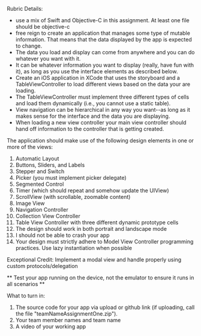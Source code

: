Rubric Details:

  - use a mix of Swift and Objective-C in this assignment. At least one file should be objective-c
  - free reign to create an application that manages some type of mutable information. That means that the data displayed by the app is expected to change.
  - The data you load and display can come from anywhere and you can do whatever you want with it.
  - It can be whatever information you want to display (really, have fun with it), as long as you use the interface elements as described below.
  - Create an iOS application in XCode that uses the storyboard and a TableViewController to load different views based on the data your are loading.
  - The TableViewController must implement three different types of cells and load them dynamically (i.e., you cannot use a static table).
  - View navigation can be hierarchical in any way you want--as long as it makes sense for the interface and the data you are displaying.
  - When loading a new view controller your main view controller should hand off information to the controller that is getting created.

The application should make use of the following design elements in one or more of the views:
  1. Automatic Layout
  2. Buttons, Sliders, and Labels
  3. Stepper and Switch
  4. Picker (you must implement picker delegate)
  5. Segmented Control
  6. Timer (which should repeat and somehow update the UIView)
  7. ScrollView (with scrollable, zoomable content)
  8. Image View
  9. Navigation Controller
  10. Collection View Controller
  11. Table View Controller with three different dynamic prototype cells
  12. The design should work in both portrait and landscape mode
  13. I should not be able to crash your app
  14. Your design must strictly adhere to Model View Controller programming practices. Use lazy instantiation when possible


Exceptional Credit: Implement a modal view and handle properly using custom protocols/delegation

** Test your app running on the device, not the emulator to ensure it runs in all scenarios **

What to turn in: 
  1. The source code for your app via upload or github link (if uploading, call the file "teamNameAssignmentOne.zip").
  2. Your team member names and team name
  3. A video of your working app
